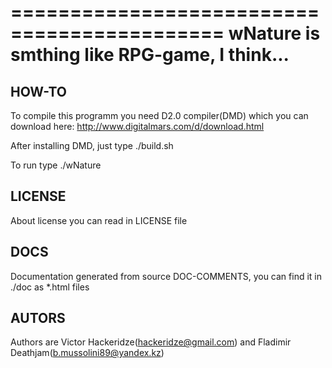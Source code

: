 ============================================
wNature is smthing like RPG-game, I think...
============================================

HOW-TO
------

To compile this programm you need D2.0 compiler(DMD) which you can download here: http://www.digitalmars.com/d/download.html

After installing DMD, just type
    ./build.sh

To run type
    ./wNature

LICENSE
-------

About license you can read in LICENSE file


DOCS
----

Documentation generated from source DOC-COMMENTS, you can find it in ./doc as *.html files


AUTORS
------

Authors are Victor Hackeridze(hackeridze@gmail.com) and Fladimir Deathjam(b.mussolini89@yandex.kz)
